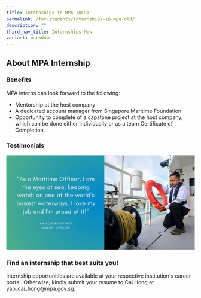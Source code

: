 ```yaml
---
title: Internships in MPA (OLD)
permalink: /for-students/internships-in-mpa-old/
description: ""
third_nav_title: Internships New
variant: markdown
---
```

## About MPA Internship

### Benefits
MPA interns can look forward to the following:

* Mentorship at the host company
* A dedicated account manager from Singapore Maritime Foundation
* Opportunity to complete of a capstone project at the host company, which can be done either individually or as a team
Certificate of Completion

### Testimonials
![](/images/sample%20profiling%20quote.jpeg)

### Find an internship that best suits you!
Internship opportunities are available at your respective institution's career portal. Otherwise, kindly submit your resume to Cai Hong at yap_cai_hong@mpa.gov.sg.